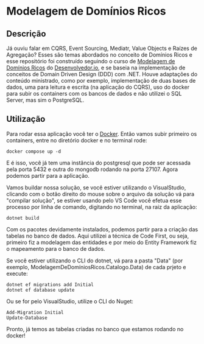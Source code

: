 # Modelagem de Domínios Ricos

## Descrição

Já ouviu falar em CQRS, Event Sourcing, Mediatr, Value Objects e Raízes de Agregação? Esses são temas abordados no conceito de Domínios Ricos e esse repositório foi construído seguindo o curso de [Modelagem de Domínios Ricos](https://desenvolvedor.io/curso-online-modelagem-de-dominios-ricos) do [Desenvolvedor.io](https://desenvolvedor.io/), e se baseia na implementação de conceitos de Domain Driven Design (DDD) com .NET. Houve adaptações do conteúdo ministrado, como por exemplo, implementação de duas bases de dados, uma para leitura e escrita (na aplicação do CQRS), uso do docker para subir os containers com os bancos de dados e não utilizei o SQL Server, mas sim o PostgreSQL.

## Utilização

Para rodar essa aplicação você ter o [Docker](https://www.docker.com/). Então vamos subir primeiro os containers, entre no diretório docker e no terminal rode:

```
docker compose up -d
```

E é isso, você já tem uma instância do postgresql que pode ser acessada pela porta 5432 e outra do mongodb rodando na porta 27107. Agora podemos partir para a aplicação.

Vamos buildar nossa solução, se você estiver utilizando o VisualStudio, clicando com o botão direito do mouse sobre o arquivo da solução vá para "compilar solução", se estiver usando pelo VS Code você efetua esse processo por linha de comando, digitando no terminal, na raiz da aplicação:

```
dotnet build
```
Com os pacotes devidamente instalados, podemos partir para a criação das tabelas no banco de dados. Aqui utilizei a técnica de Code First, ou seja, primeiro fiz a modelagem das entidades e por meio do Entity Framework fiz o mapeamento para o banco de dados.

Se você estiver utilizando o CLI do dotnet, vá para a pasta "Data" (por exemplo, ModelagemDeDomíniosRicos.Catalogo.Data) de cada prjeto e execute:

```
dotnet ef migrations add Initial
dotnet ef database update
```


Ou se for pelo VisualStudio, utilize o CLI do Nuget:

```
Add-Migration Initial
Update-Database
```

Pronto, já temos as tabelas criadas no banco que estamos rodando no docker!



